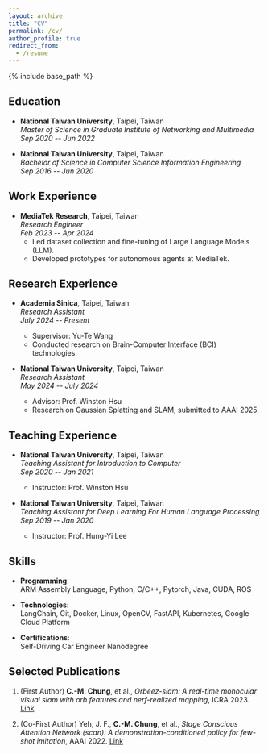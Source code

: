 ```yaml
---
layout: archive
title: "CV"
permalink: /cv/
author_profile: true
redirect_from:
  - /resume
---
```


{% include base_path %}

## Education
- **National Taiwan University**, Taipei, Taiwan  
  *Master of Science in Graduate Institute of Networking and Multimedia*  
  *Sep 2020 -- Jun 2022*

- **National Taiwan University**, Taipei, Taiwan  
  *Bachelor of Science in Computer Science Information Engineering*  
  *Sep 2016 -- Jun 2020*

## Work Experience
- **MediaTek Research**, Taipei, Taiwan  
  *Research Engineer*  
  *Feb 2023 -- Apr 2024*  
  - Led dataset collection and fine-tuning of Large Language Models (LLM).
  - Developed prototypes for autonomous agents at MediaTek.

## Research Experience
- **Academia Sinica**, Taipei, Taiwan  
  *Research Assistant*  
  *July 2024 -- Present*  
  - Supervisor: Yu-Te Wang
  - Conducted research on Brain-Computer Interface (BCI) technologies.

- **National Taiwan University**, Taipei, Taiwan  
  *Research Assistant*  
  *May 2024 -- July 2024*  
  - Advisor: Prof. Winston Hsu
  - Research on Gaussian Splatting and SLAM, submitted to AAAI 2025.

## Teaching Experience
- **National Taiwan University**, Taipei, Taiwan  
  *Teaching Assistant for Introduction to Computer*  
  *Sep 2020 -- Jan 2021*  
  - Instructor: Prof. Winston Hsu

- **National Taiwan University**, Taipei, Taiwan  
  *Teaching Assistant for Deep Learning For Human Language Processing*  
  *Sep 2019 -- Jan 2020*  
  - Instructor: Prof. Hung-Yi Lee

## Skills

- **Programming**:  
  ARM Assembly Language, Python, C/C++, Pytorch, Java, CUDA, ROS

- **Technologies**:  
  LangChain, Git, Docker, Linux, OpenCV, FastAPI, Kubernetes, Google Cloud Platform

- **Certifications**:  
  Self-Driving Car Engineer Nanodegree

## Selected Publications

1. (First Author) **C.-M. Chung**, et al., *Orbeez-slam: A real-time monocular visual slam with orb features and nerf-realized mapping*, ICRA 2023. [Link](https://ieeexplore.ieee.org/document/10160950)

2. (Co-First Author) Yeh, J. F.,  **C.-M. Chung**, et al., *Stage Conscious Attention Network (scan): A demonstration-conditioned policy for few-shot imitation*, AAAI 2022. [Link](https://doi.org/10.1609/aaai.v36i8.20868)


<!-- Publications
======
  <ul>{% for post in site.publications reversed %}
    {% include archive-single-cv.html %}
  {% endfor %}</ul> -->
  
<!-- Talks
======
  <ul>{% for post in site.talks reversed %}
    {% include archive-single-talk-cv.html  %}
  {% endfor %}</ul>
   -->
   
<!-- Teaching
======
  <ul>{% for post in site.teaching reversed %}
    {% include archive-single-cv.html %}
  {% endfor %}</ul>
   -->
  
<!-- Service and leadership
======
* Currently signed in to 43 different slack teams -->
